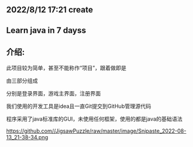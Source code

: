 ## 2022/8/12 17:21 create

## Learn java in 7 dayss



## 介绍:

此项目较为简单，甚至不能称作“项目”，跟着做即是

由三部分组成

分别是登录界面，游戏主界面，注册界面

我们使用的开发工具是idea且一直Git提交到GitHub管理源代码

程序采用了java标准库的GUI，未使用任何框架，使用的都是java的基础语法

https://github.com//JigsawPuzzle/raw/master/image/Snipaste_2022-08-13_21-38-34.png
